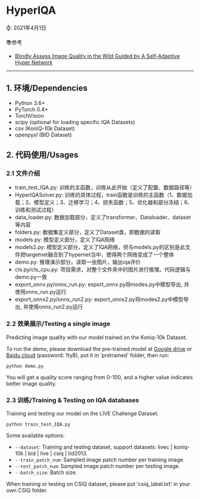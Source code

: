 # HyperIQA
⌚️: 2021年4月1日

📚参考
- [Blindly Assess Image Quality in the Wild Guided by A Self-Adaptive Hyper Network](https://openaccess.thecvf.com/content_CVPR_2020/papers/Su_Blindly_Assess_Image_Quality_in_the_Wild_Guided_by_a_CVPR_2020_paper.pdf)
---
## 1. 环境/Dependencies
- Python 3.6+
- PyTorch 0.4+
- TorchVision
- scipy
(optional for loading specific IQA Datasets)
- csv (KonIQ-10k Dataset)
- openpyxl (BID Dataset)

## 2. 代码使用/Usages

###  2.1 文件介绍

- train_test_IQA.py: 训练的主函数，训练从此开始（定义了配置、数据路径等）
- HyperIQASolver.py: 训练的具体过程，train函数是训练的主函数（1、数据加载；2、模型定义；3、迁移学习；4、损失函数；5、优化器和部分冻结；6、训练和测试过程）
- data_loader.py: 数据加载部分，定义了transformer、Dataloader、dataset等内容
- folders.py:   数据集定义部分，定义了Dataset类，即数据的读取
- models.py:    模型定义部分，定义了IQA网络
- models2.py:   模型定义部分，定义了IQA网络，但与models.py的区别是此文件把targetnet融合到了hypernet当中，使得两个网络变成了一个整体
- demo.py:  推理演示部分，读取一张图片，输出iqa评价
- cls.py/cls_cpu.py:    项目需求，对整个文件夹中的图片进行推理。代码逻辑与demo.py一致
- export_onnx.py/onnx_run.py:   export_onnx.py将modes.py中模型导出, 并使用onnx_run.py运行
- export_onnx2.py/onnx_run2.py:   export_onnx2.py将modes2.py中模型导出, 并使用onnx_run2.py运行
### 2.2 效果展示/Testing a single image

Predicting image quality with our model trained on the Koniq-10k Dataset.

To run the demo, please download the pre-trained model at [Google drive](https://drive.google.com/file/d/1XBN_-fmUrDMm6nZ-Sf60BJGrDs735_s1/view?usp=sharing) or [Baidu cloud](https://pan.baidu.com/s/1yY3O8DbfTTtUwXn14Mtr8Q) (password: 1ty8), put it in 'pretrained' folder, then run:

```
python demo.py
```

You will get a quality score ranging from 0-100, and a higher value indicates better image quality.

### 2.3 训练/Training & Testing on IQA databases

Training and testing our model on the LIVE Challenge Dataset.

```
python train_test_IQA.py
```

Some available options:
* `--dataset`: Training and testing dataset, support datasets: livec | koniq-10k | bid | live | csiq | tid2013.
* `--train_patch_num`: Sampled image patch number per training image.
* `--test_patch_num`: Sampled image patch number per testing image.
* `--batch_size`: Batch size.

When training or testing on CSIQ dataset, please put 'csiq_label.txt' in your own CSIQ folder.
